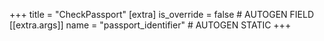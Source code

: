 +++
title = "CheckPassport"
[extra]
is_override = false # AUTOGEN FIELD
[[extra.args]]
name = "passport_identifier" # AUTOGEN STATIC
+++